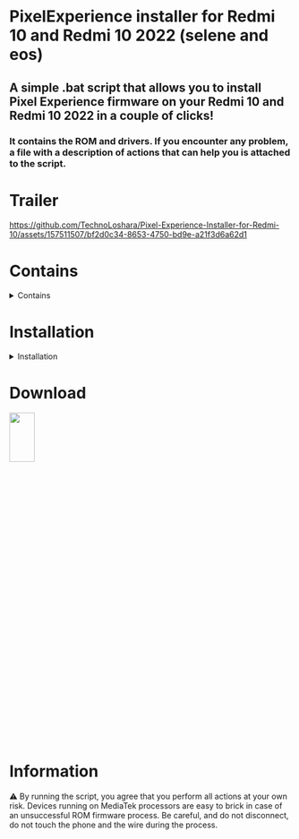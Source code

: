 # PixelExperience installer for Redmi 10 and Redmi 10 2022 (selene and eos)

## A simple .bat script that allows you to install Pixel Experience firmware on your Redmi 10 and Redmi 10 2022 in a couple of clicks!

### It contains the ROM and drivers. If you encounter any problem, a file with a description of actions that can help you is attached to the script.

# Trailer

https://github.com/TechnoLoshara/Pixel-Experience-Installer-for-Redmi-10/assets/157511507/bf2d0c34-8653-4750-bd9e-a21f3d6a62d1

# Contains

<details><summary>Contains</summary>
  
- Platform-tools
- Xiaomi USB Drivers

 </details>

# Installation

<details><summary>Installation</summary>
  
1. Unlock the bootloader.
2. Boot into Fastboot.
3. Download [this](https://github.com/ponces/treble_build_pe/releases) ROM.
4. Copy the ROM to the platform-tools folder, which is located in the directory with the script.
5. Run the script, follow the next steps.

 </details>

# Download

[<img src="https://ruspublic18.ru/public/style_extra/other/download.png" width=30% height=15%>](https://drive.google.com/file/d/1-n56tJspkZEyQIorMv0XDIVvPmClgD5p/view?usp=drive_link)

# Information
:warning: By running the script, you agree that you perform all actions at your own risk. Devices running on MediaTek processors are easy to brick in case of an unsuccessful ROM firmware process. Be careful, and do not disconnect, do not touch the phone and the wire during the process.
